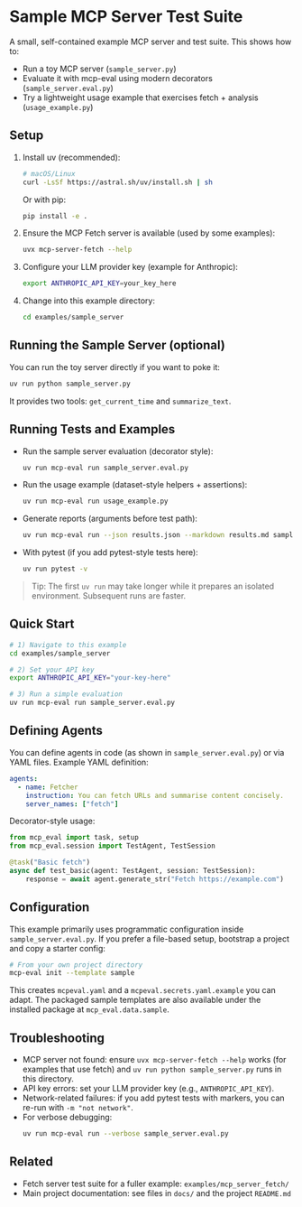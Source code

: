 # Sample MCP Server Test Suite

A small, self-contained example MCP server and test suite. This shows how to:

- Run a toy MCP server (`sample_server.py`)
- Evaluate it with mcp-eval using modern decorators (`sample_server.eval.py`)
- Try a lightweight usage example that exercises fetch + analysis (`usage_example.py`)

## Setup

1. Install uv (recommended):
   ```bash
   # macOS/Linux
   curl -LsSf https://astral.sh/uv/install.sh | sh
   ```

   Or with pip:
   ```bash
   pip install -e .
   ```

2. Ensure the MCP Fetch server is available (used by some examples):
   ```bash
   uvx mcp-server-fetch --help
   ```

3. Configure your LLM provider key (example for Anthropic):
   ```bash
   export ANTHROPIC_API_KEY=your_key_here
   ```

4. Change into this example directory:
   ```bash
   cd examples/sample_server
   ```

## Running the Sample Server (optional)

You can run the toy server directly if you want to poke it:
```bash
uv run python sample_server.py
```
It provides two tools: `get_current_time` and `summarize_text`.

## Running Tests and Examples

- Run the sample server evaluation (decorator style):
  ```bash
  uv run mcp-eval run sample_server.eval.py
  ```

- Run the usage example (dataset-style helpers + assertions):
  ```bash
  uv run mcp-eval run usage_example.py
  ```

- Generate reports (arguments before test path):
  ```bash
  uv run mcp-eval run --json results.json --markdown results.md sample_server.eval.py
  ```

- With pytest (if you add pytest-style tests here):
  ```bash
  uv run pytest -v
  ```

> Tip: The first `uv run` may take longer while it prepares an isolated environment. Subsequent runs are faster.

## Quick Start

```bash
# 1) Navigate to this example
cd examples/sample_server

# 2) Set your API key
export ANTHROPIC_API_KEY="your-key-here"

# 3) Run a simple evaluation
uv run mcp-eval run sample_server.eval.py
```

## Defining Agents

You can define agents in code (as shown in `sample_server.eval.py`) or via YAML files. Example YAML definition:

```yaml
agents:
  - name: Fetcher
    instruction: You can fetch URLs and summarise content concisely.
    server_names: ["fetch"]
```

Decorator-style usage:

```python
from mcp_eval import task, setup
from mcp_eval.session import TestAgent, TestSession

@task("Basic fetch")
async def test_basic(agent: TestAgent, session: TestSession):
    response = await agent.generate_str("Fetch https://example.com")
```

## Configuration

This example primarily uses programmatic configuration inside `sample_server.eval.py`. If you prefer a file-based setup, bootstrap a project and copy a starter config:

```bash
# From your own project directory
mcp-eval init --template sample
```

This creates `mcpeval.yaml` and a `mcpeval.secrets.yaml.example` you can adapt. The packaged sample templates are also available under the installed package at `mcp_eval.data.sample`.

## Troubleshooting

- MCP server not found: ensure `uvx mcp-server-fetch --help` works (for examples that use fetch) and `uv run python sample_server.py` runs in this directory.
- API key errors: set your LLM provider key (e.g., `ANTHROPIC_API_KEY`).
- Network-related failures: if you add pytest tests with markers, you can re-run with `-m "not network"`.
- For verbose debugging:
  ```bash
  uv run mcp-eval run --verbose sample_server.eval.py
  ```

## Related

- Fetch server test suite for a fuller example: `examples/mcp_server_fetch/`
- Main project documentation: see files in `docs/` and the project `README.md`
